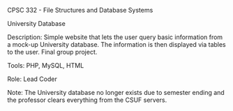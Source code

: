 CPSC 332 - File Structures and Database Systems

University Database

Description: 
Simple website that lets the user query basic information from a mock-up University database. 
The information is then displayed via tables to the user. Final group project.

Tools: PHP, MySQL, HTML

Role: Lead Coder

Note: The University database no longer exists due to semester ending and the professor clears everything from the CSUF servers.
